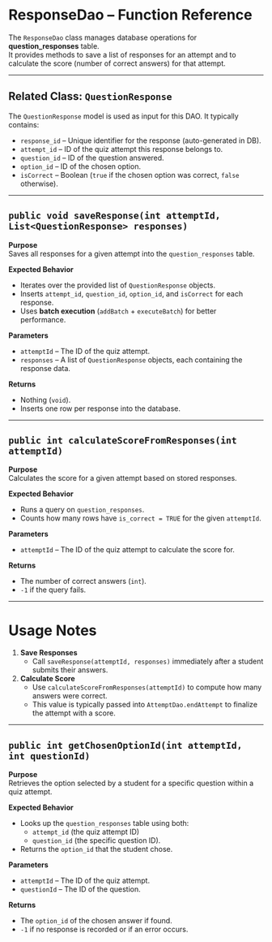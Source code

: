 # ResponseDao – Function Reference

The `ResponseDao` class manages database operations for **question_responses** table.  
It provides methods to save a list of responses for an attempt and to calculate the score (number of correct answers) for that attempt.

---

## Related Class: `QuestionResponse`

The `QuestionResponse` model is used as input for this DAO. It typically contains:
- `response_id` – Unique identifier for the response (auto-generated in DB).
- `attempt_id` – ID of the quiz attempt this response belongs to.
- `question_id` – ID of the question answered.
- `option_id` – ID of the chosen option.
- `isCorrect` – Boolean (`true` if the chosen option was correct, `false` otherwise).

---

## `public void saveResponse(int attemptId, List<QuestionResponse> responses)`

**Purpose**  
Saves all responses for a given attempt into the `question_responses` table.

**Expected Behavior**
- Iterates over the provided list of `QuestionResponse` objects.
- Inserts `attempt_id`, `question_id`, `option_id`, and `isCorrect` for each response.
- Uses **batch execution** (`addBatch` + `executeBatch`) for better performance.

**Parameters**
- `attemptId` – The ID of the quiz attempt.
- `responses` – A list of `QuestionResponse` objects, each containing the response data.

**Returns**
- Nothing (`void`).
- Inserts one row per response into the database.

---

## `public int calculateScoreFromResponses(int attemptId)`

**Purpose**  
Calculates the score for a given attempt based on stored responses.

**Expected Behavior**
- Runs a query on `question_responses`.
- Counts how many rows have `is_correct = TRUE` for the given `attemptId`.

**Parameters**
- `attemptId` – The ID of the quiz attempt to calculate the score for.

**Returns**
- The number of correct answers (`int`).
- `-1` if the query fails.

---

# Usage Notes
1. **Save Responses**
    - Call `saveResponse(attemptId, responses)` immediately after a student submits their answers.
2. **Calculate Score**
    - Use `calculateScoreFromResponses(attemptId)` to compute how many answers were correct.
    - This value is typically passed into `AttemptDao.endAttempt` to finalize the attempt with a score.

---

## `public int getChosenOptionId(int attemptId, int questionId)`

**Purpose**  
Retrieves the option selected by a student for a specific question within a quiz attempt.

**Expected Behavior**
- Looks up the `question_responses` table using both:
   - `attempt_id` (the quiz attempt ID)
   - `question_id` (the specific question ID).
- Returns the `option_id` that the student chose.

**Parameters**
- `attemptId` – The ID of the quiz attempt.
- `questionId` – The ID of the question.

**Returns**
- The `option_id` of the chosen answer if found.
- `-1` if no response is recorded or if an error occurs.

